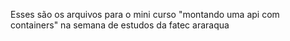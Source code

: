 Esses são os arquivos para o mini curso "montando uma api com containers" na semana de estudos da fatec araraqua

